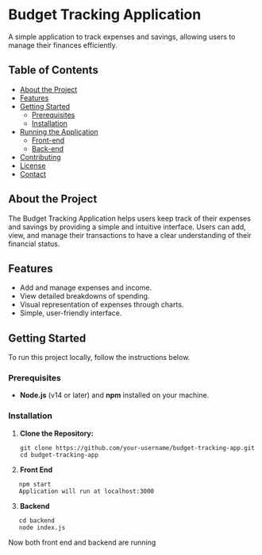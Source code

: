 # Budget Tracking Application

A simple application to track expenses and savings, allowing users to manage their finances efficiently.

## Table of Contents
- [About the Project](#about-the-project)
- [Features](#features)
- [Getting Started](#getting-started)
  - [Prerequisites](#prerequisites)
  - [Installation](#installation)
- [Running the Application](#running-the-application)
  - [Front-end](#front-end)
  - [Back-end](#back-end)
- [Contributing](#contributing)
- [License](#license)
- [Contact](#contact)

## About the Project

The Budget Tracking Application helps users keep track of their expenses and savings by providing a simple and intuitive interface. Users can add, view, and manage their transactions to have a clear understanding of their financial status.

## Features

- Add and manage expenses and income.
- View detailed breakdowns of spending.
- Visual representation of expenses through charts.
- Simple, user-friendly interface.

## Getting Started

To run this project locally, follow the instructions below.

### Prerequisites

- **Node.js** (v14 or later) and **npm** installed on your machine.

### Installation

1. **Clone the Repository:**

   ```
   git clone https://github.com/your-username/budget-tracking-app.git
   cd budget-tracking-app

2. **Front End**
```   
   npm start
   Application will run at localhost:3000
```
3. **Backend**
```
   cd backend
   node index.js
```
Now both front end and backend are running   
